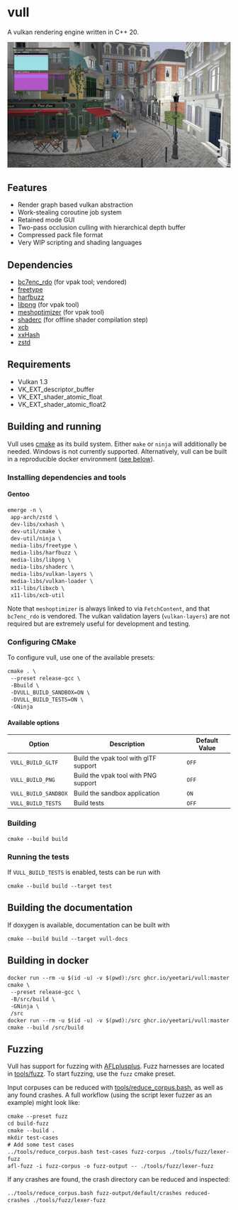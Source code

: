 # vull

A vulkan rendering engine written in C++ 20.

![screenshot](docs/screenshot.jpg)

## Features

* Render graph based vulkan abstraction
* Work-stealing coroutine job system
* Retained mode GUI
* Two-pass occlusion culling with hierarchical depth buffer
* Compressed pack file format
* Very WIP scripting and shading languages

## Dependencies

* [bc7enc_rdo](https://github.com/richgel999/bc7enc_rdo) (for vpak tool; vendored)
* [freetype](https://freetype.org)
* [harfbuzz](https://github.com/harfbuzz/harfbuzz)
* [libpng](https://github.com/glennrp/libpng) (for vpak tool)
* [meshoptimizer](https://github.com/zeux/meshoptimizer) (for vpak tool)
* [shaderc](https://github.com/google/shaderc) (for offline shader compilation step)
* [xcb](https://xcb.freedesktop.org)
* [xxHash](https://github.com/Cyan4973/xxHash)
* [zstd](https://github.com/facebook/zstd)

## Requirements

* Vulkan 1.3
* VK_EXT_descriptor_buffer
* VK_EXT_shader_atomic_float
* VK_EXT_shader_atomic_float2

## Building and running

Vull uses [cmake](https://cmake.org) as its build system. Either `make` or `ninja` will additionally be needed. Windows
is not currently supported. Alternatively, vull can be built in a reproducible docker environment
([see below](#building-in-docker)).

### Installing dependencies and tools

#### Gentoo

    emerge -n \
     app-arch/zstd \
     dev-libs/xxhash \
     dev-util/cmake \
     dev-util/ninja \
     media-libs/freetype \
     media-libs/harfbuzz \
     media-libs/libpng \
     media-libs/shaderc \
     media-libs/vulkan-layers \
     media-libs/vulkan-loader \
     x11-libs/libxcb \
     x11-libs/xcb-util

Note that `meshoptimizer` is always linked to via `FetchContent`, and that `bc7enc_rdo` is vendored. The vulkan
validation layers (`vulkan-layers`) are not required but are extremely useful for development and testing.

### Configuring CMake

To configure vull, use one of the available presets:

    cmake . \
     --preset release-gcc \
     -Bbuild \
     -DVULL_BUILD_SANDBOX=ON \
     -DVULL_BUILD_TESTS=ON \
     -GNinja

#### Available options

| Option               | Description                           | Default Value |
|----------------------|---------------------------------------|---------------|
| `VULL_BUILD_GLTF`    | Build the vpak tool with glTF support | `OFF`         |
| `VULL_BUILD_PNG`     | Build the vpak tool with PNG support  | `OFF`         |
| `VULL_BUILD_SANDBOX` | Build the sandbox application         | `ON`          |
| `VULL_BUILD_TESTS`   | Build tests                           | `OFF`         |

### Building

    cmake --build build

### Running the tests

If `VULL_BUILD_TESTS` is enabled, tests can be run with

    cmake --build build --target test

## Building the documentation

If doxygen is available, documentation can be built with

    cmake --build build --target vull-docs

## Building in docker

    docker run --rm -u $(id -u) -v $(pwd):/src ghcr.io/yeetari/vull:master cmake \
     --preset release-gcc \
     -B/src/build \
     -GNinja \
     /src
    docker run --rm -u $(id -u) -v $(pwd):/src ghcr.io/yeetari/vull:master cmake --build /src/build

## Fuzzing

Vull has support for fuzzing with [AFLplusplus](https://github.com/AFLplusplus/AFLplusplus). Fuzz harnesses are located
in [tools/fuzz](tools/fuzz). To start fuzzing, use the `fuzz` cmake preset.

Input corpuses can be reduced with [tools/reduce_corpus.bash](tools/reduce_corpus.bash), as well as any found crashes.
A full workflow (using the script lexer fuzzer as an example) might look like:

    cmake --preset fuzz
    cd build-fuzz
    cmake --build .
    mkdir test-cases
    # Add some test cases
    ../tools/reduce_corpus.bash test-cases fuzz-corpus ./tools/fuzz/lexer-fuzz
    afl-fuzz -i fuzz-corpus -o fuzz-output -- ./tools/fuzz/lexer-fuzz

If any crashes are found, the crash directory can be reduced and inspected:

    ../tools/reduce_corpus.bash fuzz-output/default/crashes reduced-crashes ./tools/fuzz/lexer-fuzz

